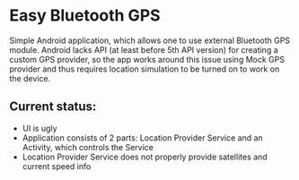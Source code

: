 # Easy Bluetooth GPS

Simple Android application, which allows one to use external Bluetooth GPS module. 
Android lacks API (at least before 5th API version) for creating a custom GPS provider, so the app works around this issue using Mock GPS provider and thus requires location simulation to be turned on to work on the device.

## Current status:

* UI is ugly
* Application consists of 2 parts: Location Provider Service and an Activity, which controls the Service
* Location Provider Service does not properly provide satellites and current speed info